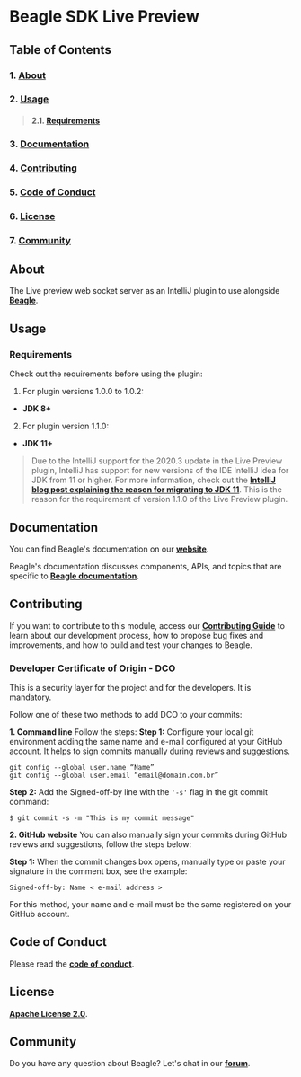 # **Beagle SDK Live Preview**

## **Table of Contents**

### 1. [**About**](#about)
### 2. [**Usage**](#usage)
>#### 2.1. [**Requirements**](#requirements)
### 3. [**Documentation**](#documentation)
### 4. [**Contributing**](#contributing)
### 5. [**Code of Conduct**](#code-of-conduct)
### 6. [**License**](#license)
### 7. [**Community**](#community)

## **About**
The Live preview web socket server as an IntelliJ plugin to use alongside [**Beagle**](https://github.com/ZupIT/beagle).

## **Usage**

### **Requirements**

Check out the requirements before using the plugin:

1. For plugin versions 1.0.0 to 1.0.2:
- **JDK 8+**

2. For plugin version 1.1.0:

- **JDK 11+**

>Due to the IntelliJ support for the 2020.3 update in the Live Preview plugin, IntelliJ has support for new versions of the IDE IntelliJ idea for JDK from 11 or higher. For more information, check out the [**IntelliJ blog post explaining the reason for migrating to JDK 11**](https://blog.jetbrains.com/platform/2020/09/intellij-project-migrates-to-java-11/). This is the reason for the requirement of version 1.1.0 of the Live Preview plugin.

## **Documentation**

You can find Beagle's documentation on our [**website**][site].

Beagle's documentation discusses components, APIs, and topics that are specific to [**Beagle documentation**][b-docs].

[site]: https://usebeagle.io/
[b-docs]: https://docs.usebeagle.io/


## **Contributing**

If you want to contribute to this module, access our [**Contributing Guide**][contribute] to learn about our development process, how to propose bug fixes and improvements, and how to build and test your changes to Beagle.

[contribute]: https://github.com/ZupIT/beagle-ios/blob/main/CONTRIBUTING.md

### **Developer Certificate of Origin - DCO**

 This is a security layer for the project and for the developers. It is mandatory.
 
 Follow one of these two methods to add DCO to your commits:
 
**1. Command line**
 Follow the steps: 
 **Step 1:** Configure your local git environment adding the same name and e-mail configured at your GitHub account. It helps to sign commits manually during reviews and suggestions.

 ```
git config --global user.name “Name”
git config --global user.email “email@domain.com.br”
```

**Step 2:** Add the Signed-off-by line with the `'-s'` flag in the git commit command:

```
$ git commit -s -m "This is my commit message"
```

**2. GitHub website**
You can also manually sign your commits during GitHub reviews and suggestions, follow the steps below: 

**Step 1:** When the commit changes box opens, manually type or paste your signature in the comment box, see the example:

```
Signed-off-by: Name < e-mail address >
```

For this method, your name and e-mail must be the same registered on your GitHub account.

## **Code of Conduct**

Please read the [**code of conduct**](https://github.com/ZupIT/beagle-intellij-plugin/blob/master/CODE_OF_CONDUCT.md).

## **License**

[**Apache License 2.0**](https://github.com/ZupIT/beagle-intellij-plugin/blob/master/LICENSE).


## **Community**
Do you have any question about Beagle? Let's chat in our [**forum**](https://forum.zup.com.br/). 